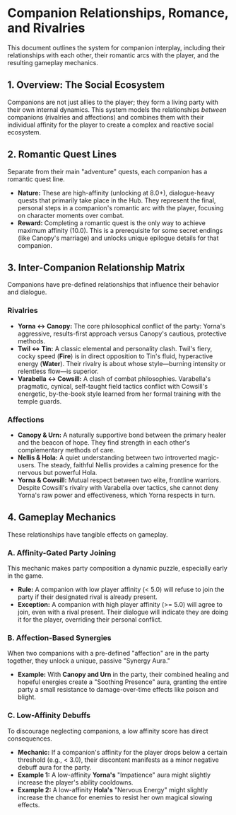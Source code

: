 # Companion Relationships, Romance, and Rivalries

This document outlines the system for companion interplay, including their relationships with each other, their romantic arcs with the player, and the resulting gameplay mechanics.

## 1. Overview: The Social Ecosystem

Companions are not just allies to the player; they form a living party with their own internal dynamics. This system models the relationships *between* companions (rivalries and affections) and combines them with their individual affinity for the player to create a complex and reactive social ecosystem.

## 2. Romantic Quest Lines

Separate from their main "adventure" quests, each companion has a romantic quest line.

- **Nature:** These are high-affinity (unlocking at 8.0+), dialogue-heavy quests that primarily take place in the Hub. They represent the final, personal steps in a companion's romantic arc with the player, focusing on character moments over combat.
- **Reward:** Completing a romantic quest is the only way to achieve maximum affinity (10.0). This is a prerequisite for some secret endings (like Canopy's marriage) and unlocks unique epilogue details for that companion.

## 3. Inter-Companion Relationship Matrix

Companions have pre-defined relationships that influence their behavior and dialogue.

### Rivalries

- **Yorna ↔ Canopy:** The core philosophical conflict of the party: Yorna's aggressive, results-first approach versus Canopy's cautious, protective methods.
- **Twil ↔ Tin:** A classic elemental and personality clash. Twil's fiery, cocky speed (**Fire**) is in direct opposition to Tin's fluid, hyperactive energy (**Water**). Their rivalry is about whose style—burning intensity or relentless flow—is superior.
- **Varabella ↔ Cowsill:** A clash of combat philosophies. Varabella's pragmatic, cynical, self-taught field tactics conflict with Cowsill's energetic, by-the-book style learned from her formal training with the temple guards.

### Affections

- **Canopy & Urn:** A naturally supportive bond between the primary healer and the beacon of hope. They find strength in each other's complementary methods of care.
- **Nellis & Hola:** A quiet understanding between two introverted magic-users. The steady, faithful Nellis provides a calming presence for the nervous but powerful Hola.
- **Yorna & Cowsill:** Mutual respect between two elite, frontline warriors. Despite Cowsill's rivalry with Varabella over tactics, she cannot deny Yorna's raw power and effectiveness, which Yorna respects in turn.

## 4. Gameplay Mechanics

These relationships have tangible effects on gameplay.

### A. Affinity-Gated Party Joining

This mechanic makes party composition a dynamic puzzle, especially early in the game.

- **Rule:** A companion with low player affinity (< 5.0) will refuse to join the party if their designated rival is already present.
- **Exception:** A companion with high player affinity (>= 5.0) will agree to join, even with a rival present. Their dialogue will indicate they are doing it for the player, overriding their personal conflict.

### B. Affection-Based Synergies

When two companions with a pre-defined "affection" are in the party together, they unlock a unique, passive "Synergy Aura."

- **Example:** With **Canopy and Urn** in the party, their combined healing and hopeful energies create a "Soothing Presence" aura, granting the entire party a small resistance to damage-over-time effects like poison and blight.

### C. Low-Affinity Debuffs

To discourage neglecting companions, a low affinity score has direct consequences.

- **Mechanic:** If a companion's affinity for the player drops below a certain threshold (e.g., < 3.0), their discontent manifests as a minor negative debuff aura for the party.
- **Example 1:** A low-affinity **Yorna's** "Impatience" aura might slightly increase the player's ability cooldowns.
- **Example 2:** A low-affinity **Hola's** "Nervous Energy" might slightly increase the chance for enemies to resist her own magical slowing effects.
